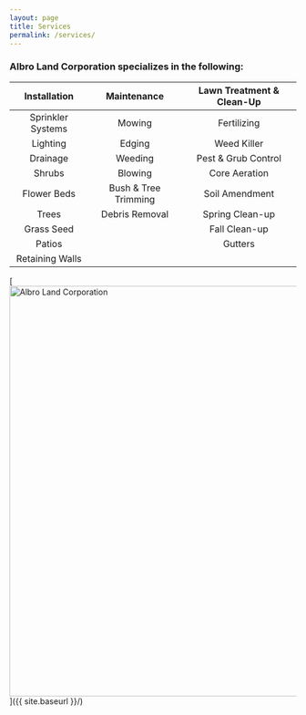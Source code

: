 ```yaml
---
layout: page
title: Services
permalink: /services/
---
```


### Albro Land Corporation specializes in the following:

| Installation | Maintenance | Lawn Treatment & Clean-Up |
| :---: | :---: | :---: |
| Sprinkler Systems | Mowing | Fertilizing |
| Lighting | Edging | Weed Killer |
| Drainage | Weeding | Pest & Grub Control |
| Shrubs | Blowing | Core Aeration |
| Flower Beds | Bush & Tree Trimming | Soil Amendment |
| Trees | Debris Removal | Spring Clean-up |
| Grass Seed | | Fall Clean-up |
| Patios | | Gutters |
| Retaining Walls | | |

[<img src="{{ site.baseurl }}/images/albro-sprinkler.jpg" alt="Albro Land Corporation" style="width: 720px;"/>]({{ site.baseurl }}/)
